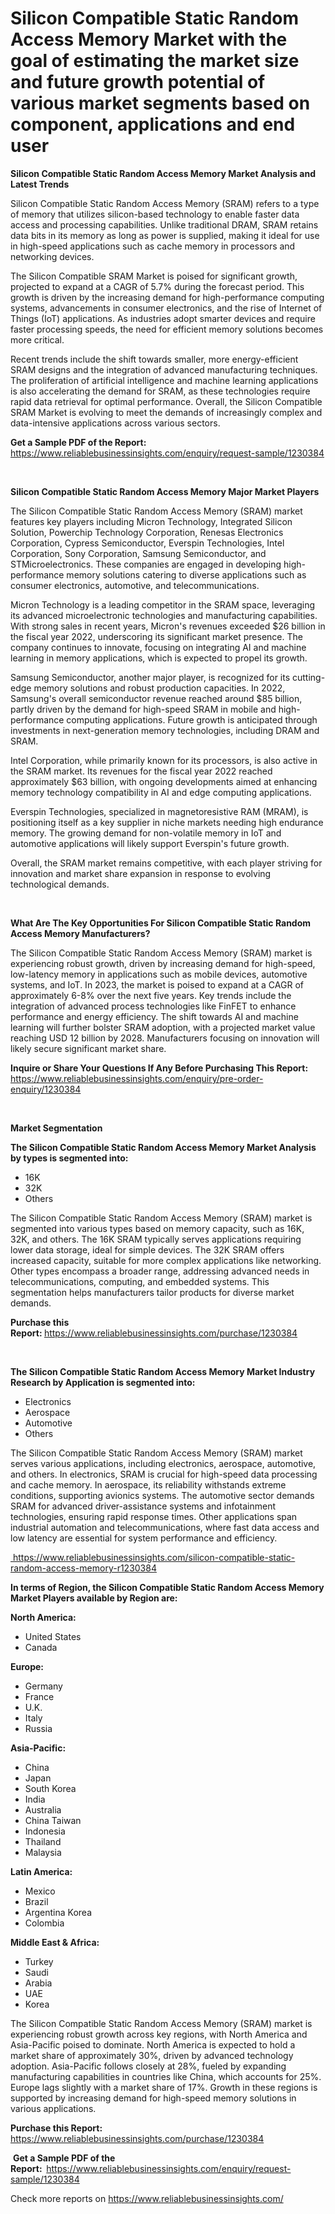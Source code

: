 <p><h1>Silicon Compatible Static Random Access Memory Market with the goal of estimating the market size and future growth potential of various market segments based on component, applications and end user</h1></p><p><strong>Silicon Compatible Static Random Access Memory Market Analysis and Latest Trends</strong></p>
<p><p>Silicon Compatible Static Random Access Memory (SRAM) refers to a type of memory that utilizes silicon-based technology to enable faster data access and processing capabilities. Unlike traditional DRAM, SRAM retains data bits in its memory as long as power is supplied, making it ideal for use in high-speed applications such as cache memory in processors and networking devices. </p><p>The Silicon Compatible SRAM Market is poised for significant growth, projected to expand at a CAGR of 5.7% during the forecast period. This growth is driven by the increasing demand for high-performance computing systems, advancements in consumer electronics, and the rise of Internet of Things (IoT) applications. As industries adopt smarter devices and require faster processing speeds, the need for efficient memory solutions becomes more critical. </p><p>Recent trends include the shift towards smaller, more energy-efficient SRAM designs and the integration of advanced manufacturing techniques. The proliferation of artificial intelligence and machine learning applications is also accelerating the demand for SRAM, as these technologies require rapid data retrieval for optimal performance. Overall, the Silicon Compatible SRAM Market is evolving to meet the demands of increasingly complex and data-intensive applications across various sectors.</p></p>
<p><strong>Get a Sample PDF of the Report:&nbsp;</strong> <a href="https://www.reliablebusinessinsights.com/enquiry/request-sample/1230384?utm_campaign=3035&utm_medium=2&utm_source=Github&utm_content=ia&utm_term=06042025&utm_id=silicon-compatible-static-random-access-memory">https://www.reliablebusinessinsights.com/enquiry/request-sample/1230384</a></p>
<p>&nbsp;</p>
<p><strong>Silicon Compatible Static Random Access Memory Major Market Players</strong></p>
<p><p>The Silicon Compatible Static Random Access Memory (SRAM) market features key players including Micron Technology, Integrated Silicon Solution, Powerchip Technology Corporation, Renesas Electronics Corporation, Cypress Semiconductor, Everspin Technologies, Intel Corporation, Sony Corporation, Samsung Semiconductor, and STMicroelectronics. These companies are engaged in developing high-performance memory solutions catering to diverse applications such as consumer electronics, automotive, and telecommunications.</p><p>Micron Technology is a leading competitor in the SRAM space, leveraging its advanced microelectronic technologies and manufacturing capabilities. With strong sales in recent years, Micron's revenues exceeded $26 billion in the fiscal year 2022, underscoring its significant market presence. The company continues to innovate, focusing on integrating AI and machine learning in memory applications, which is expected to propel its growth.</p><p>Samsung Semiconductor, another major player, is recognized for its cutting-edge memory solutions and robust production capacities. In 2022, Samsung's overall semiconductor revenue reached around $85 billion, partly driven by the demand for high-speed SRAM in mobile and high-performance computing applications. Future growth is anticipated through investments in next-generation memory technologies, including DRAM and SRAM.</p><p>Intel Corporation, while primarily known for its processors, is also active in the SRAM market. Its revenues for the fiscal year 2022 reached approximately $63 billion, with ongoing developments aimed at enhancing memory technology compatibility in AI and edge computing applications.</p><p>Everspin Technologies, specialized in magnetoresistive RAM (MRAM), is positioning itself as a key supplier in niche markets needing high endurance memory. The growing demand for non-volatile memory in IoT and automotive applications will likely support Everspin's future growth.</p><p>Overall, the SRAM market remains competitive, with each player striving for innovation and market share expansion in response to evolving technological demands.</p></p>
<p>&nbsp;</p>
<p><strong>What Are The Key Opportunities For Silicon Compatible Static Random Access Memory Manufacturers?</strong></p>
<p><p>The Silicon Compatible Static Random Access Memory (SRAM) market is experiencing robust growth, driven by increasing demand for high-speed, low-latency memory in applications such as mobile devices, automotive systems, and IoT. In 2023, the market is poised to expand at a CAGR of approximately 6-8% over the next five years. Key trends include the integration of advanced process technologies like FinFET to enhance performance and energy efficiency. The shift towards AI and machine learning will further bolster SRAM adoption, with a projected market value reaching USD 12 billion by 2028. Manufacturers focusing on innovation will likely secure significant market share.</p></p>
<p><strong>Inquire or Share Your Questions If Any Before Purchasing This Report:</strong> <a href="https://www.reliablebusinessinsights.com/enquiry/pre-order-enquiry/1230384?utm_campaign=3035&utm_medium=2&utm_source=Github&utm_content=ia&utm_term=06042025&utm_id=silicon-compatible-static-random-access-memory">https://www.reliablebusinessinsights.com/enquiry/pre-order-enquiry/1230384</a></p>
<p>&nbsp;</p>
<p><strong>Market Segmentation</strong></p>
<p><strong>The Silicon Compatible Static Random Access Memory Market Analysis by types is segmented into:</strong></p>
<p><ul><li>16K</li><li>32K</li><li>Others</li></ul></p>
<p><p>The Silicon Compatible Static Random Access Memory (SRAM) market is segmented into various types based on memory capacity, such as 16K, 32K, and others. The 16K SRAM typically serves applications requiring lower data storage, ideal for simple devices. The 32K SRAM offers increased capacity, suitable for more complex applications like networking. Other types encompass a broader range, addressing advanced needs in telecommunications, computing, and embedded systems. This segmentation helps manufacturers tailor products for diverse market demands.</p></p>
<p><strong>Purchase this Report:&nbsp;</strong><a href="https://www.reliablebusinessinsights.com/purchase/1230384?utm_campaign=3035&utm_medium=2&utm_source=Github&utm_content=ia&utm_term=06042025&utm_id=silicon-compatible-static-random-access-memory">https://www.reliablebusinessinsights.com/purchase/1230384</a></p>
<p>&nbsp;</p>
<p><strong>The Silicon Compatible Static Random Access Memory Market Industry Research by Application is segmented into:</strong></p>
<p><ul><li>Electronics</li><li>Aerospace</li><li>Automotive</li><li>Others</li></ul></p>
<p><p>The Silicon Compatible Static Random Access Memory (SRAM) market serves various applications, including electronics, aerospace, automotive, and others. In electronics, SRAM is crucial for high-speed data processing and cache memory. In aerospace, its reliability withstands extreme conditions, supporting avionics systems. The automotive sector demands SRAM for advanced driver-assistance systems and infotainment technologies, ensuring rapid response times. Other applications span industrial automation and telecommunications, where fast data access and low latency are essential for system performance and efficiency.</p></p>
<p><a href="https://www.reliablebusinessinsights.com/silicon-compatible-static-random-access-memory-r1230384?utm_campaign=3035&utm_medium=2&utm_source=Github&utm_content=ia&utm_term=06042025&utm_id=silicon-compatible-static-random-access-memory">&nbsp;https://www.reliablebusinessinsights.com/silicon-compatible-static-random-access-memory-r1230384</a></p>
<p><strong>In terms of Region, the Silicon Compatible Static Random Access Memory Market Players available by Region are:</strong></p>
<p>
    <p> <strong> North America: </strong>
        <ul>
            <li>United States</li>
            <li>Canada</li>
        </ul>
        </p> 
    <p> <strong> Europe: </strong>
        <ul>
            <li>Germany</li>
            <li>France</li>
            <li>U.K.</li>
            <li>Italy</li>
            <li>Russia</li>
        </ul>
        </p> 
    <p> <strong> Asia-Pacific: </strong>
        <ul>
            <li>China</li>
            <li>Japan</li>
            <li>South Korea</li>
            <li>India</li>
            <li>Australia</li>
            <li>China Taiwan</li>
            <li>Indonesia</li>
            <li>Thailand</li>
            <li>Malaysia</li>
        </ul>
        </p> 
    <p> <strong> Latin America: </strong>
        <ul>
            <li>Mexico</li>
            <li>Brazil</li>
            <li>Argentina Korea</li>
            <li>Colombia</li>
        </ul>
        </p> 
    <p> <strong> Middle East & Africa: </strong>
        <ul>
            <li>Turkey</li>
            <li>Saudi</li>
            <li>Arabia</li>
            <li>UAE</li>
            <li>Korea</li>
        </ul>
    </p>
    </p>
<p><p>The Silicon Compatible Static Random Access Memory (SRAM) market is experiencing robust growth across key regions, with North America and Asia-Pacific poised to dominate. North America is expected to hold a market share of approximately 30%, driven by advanced technology adoption. Asia-Pacific follows closely at 28%, fueled by expanding manufacturing capabilities in countries like China, which accounts for 25%. Europe lags slightly with a market share of 17%. Growth in these regions is supported by increasing demand for high-speed memory solutions in various applications.</p></p>
<p><strong>Purchase this Report: </strong><a href="https://www.reliablebusinessinsights.com/purchase/1230384?utm_campaign=3035&utm_medium=2&utm_source=Github&utm_content=ia&utm_term=06042025&utm_id=silicon-compatible-static-random-access-memory">https://www.reliablebusinessinsights.com/purchase/1230384</a></p>
<p>&nbsp;<strong>Get a Sample PDF of the Report:&nbsp;&nbsp;</strong><a href="https://www.reliablebusinessinsights.com/enquiry/request-sample/1230384?utm_campaign=3035&utm_medium=2&utm_source=Github&utm_content=ia&utm_term=06042025&utm_id=silicon-compatible-static-random-access-memory">https://www.reliablebusinessinsights.com/enquiry/request-sample/1230384</a></p>
<p><strong></strong></p>
<p>Check more reports on <a href="https://www.reliablebusinessinsights.com/?utm_campaign=3035&utm_medium=2&utm_source=Github&utm_content=ia&utm_term=06042025&utm_id=silicon-compatible-static-random-access-memory">https://www.reliablebusinessinsights.com/</a></p>